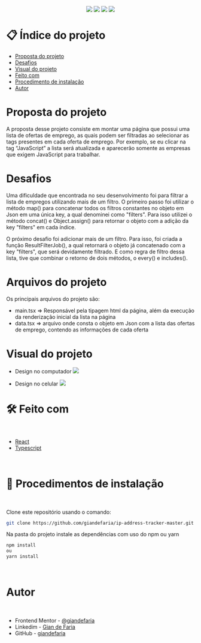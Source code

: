 <p align="center">
  <image
  src="https://img.shields.io/github/languages/count/giandefaria/ip-address-tracker-master"
  />
  <image
  src="https://img.shields.io/github/languages/top/giandefaria/ip-address-tracker-master"
  />
  <image
  src="https://img.shields.io/github/last-commit/giandefaria/ip-address-tracker-master"
  />
  <image
  src="https://img.shields.io/github/watchers/giandefaria/ip-address-tracker-master"
  />
</p>

# 📋 Índice do projeto


- [Proposta do projeto](#id01)
- [Desafios](#id02)
- [Visual do projeto](#id04)
- [Feito com](#id05)
- [Procedimento de instalação](#id06)
- [Autor](#id07)

# Proposta do projeto <a name="id01"></a>

A proposta desse projeto consiste em montar uma página que possui uma lista de ofertas de emprego, as quais podem ser filtradas ao selecionar as tags presentes em cada oferta de emprego. Por exemplo, se eu clicar na tag “JavaScript” a lista será atualizada e aparecerão somente as empresas que exigem JavaScript para trabalhar.


# Desafios <a name="id02"> </a>

Uma dificuldade que encontrada no seu desenvolvimento foi para filtrar a lista de empregos utilizando mais de um filtro. O primeiro passo foi utilizar o método map() para concatenar todos os filtros constantes no objeto em Json em uma única key, a qual denominei como "filters". Para isso utilizei o método concat() e Object.assign() para retornar o objeto com a adição da key "filters" em cada índice.

O próximo desafio foi adicionar mais de um filtro. Para isso, foi criada a função ResultFilterJob(), a qual retornará o objeto já concatenado com a key "filters", que será devidamente filtrado. E como regra de filtro dessa lista, tive que combinar o retorno de dois métodos, o every() e includes().

# Arquivos do projeto <a name="id03"> </a>

Os principais arquivos do projeto são: 
* main.tsx => Responsável pela tipagem html da página, além da execução da renderização inicial da lista na página
* data.tsx => arquivo onde consta o objeto em Json com a lista das ofertas de emprego, contendo as informações de cada oferta


# Visual do projeto <a name="id04"></a>

<p align="center">

* Design no computador
<image
src="./src/assets/design/desktop-design.jpg"
/>

</p>

<p align="center">

* Design no celular
<image
src="./src/assets/design/mobile-design.jpg"
/>
</p>

# 🛠 Feito com <a name="id05"></a>

<br />

- [React](https://reactjs.org/)
- [Typescript](https://www.typescriptlang.org/)


<br />

# 📝 Procedimentos de instalação <a name="id06"></a>

<br />

Clone este repositório usando o comando:

```bash
git clone https://github.com/giandefaria/ip-address-tracker-master.git
```

Na pasta do projeto instale as dependências com uso do npm ou yarn

```bash
npm install
ou
yarn install
```

<br />

# Autor <a name="id07"></a>

<br />

- Frontend Mentor - [@giandefaria](https://www.frontendmentor.io/profile/giandefaria)
- Linkedim - [Gian de Faria](www.linkedin.com/in/gianfaria)
- GitHub - [giandefaria](https://github.com/giandefaria)
